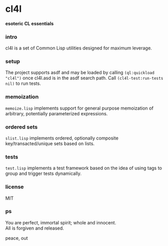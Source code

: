# cl4l
#### esoteric CL essentials

### intro
cl4l is a set of Common Lisp utilities designed for maximum leverage.

### setup
The project supports asdf and may be loaded by calling ```(ql:quickload "cl4l")``` once cl4l.asd is in the asdf search path. Call ```(cl4l-test:run-tests nil)``` to run tests.

### memoization
```memoize.lisp``` implements support for general purpose memoization of arbitrary, potentially parameterized expressions.

### ordered sets
```slist.lisp``` implements ordered, optionally composite key/transacted/unique sets based on lists.

### tests
```test.lisp``` implements a test framework based on the idea of using tags to group and trigger tests dynamically.

### license
MIT

### ps
You are perfect, immortal spirit; whole and innocent.<br/>
All is forgiven and released.

peace, out<br/>
